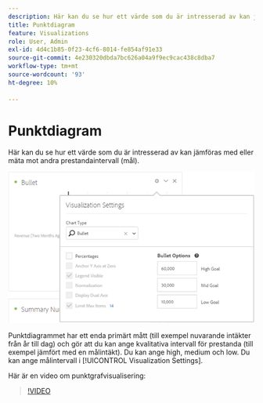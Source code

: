 ```yaml
---
description: Här kan du se hur ett värde som du är intresserad av kan jämföras med eller mäta mot andra prestandaintervall (mål).
title: Punktdiagram
feature: Visualizations
role: User, Admin
exl-id: 4d4c1b85-0f23-4cf6-8014-fe854af91e33
source-git-commit: 4e230320dbda7bc626a04a9f9ec9cac438c8dba7
workflow-type: tm+mt
source-wordcount: '93'
ht-degree: 10%

---
```


# Punktdiagram

Här kan du se hur ett värde som du är intresserad av kan jämföras med eller mäta mot andra prestandaintervall (mål).

![](assets/bullet-image.png)

Punktdiagrammet har ett enda primärt mått (till exempel nuvarande intäkter från år till dag) och gör att du kan ange kvalitativa intervall för prestanda (till exempel jämfört med en målintäkt). Du kan ange high, medium och low. Du kan ange målintervall i [!UICONTROL Visualization Settings].

Här är en video om punktgrafvisualisering:

>[!VIDEO](https://video.tv.adobe.com/v/23989/?quality=12)
